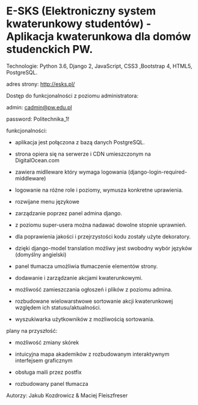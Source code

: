 # E-SKS (Elektroniczny system kwaterunkowy studentów) - Aplikacja kwaterunkowa dla domów studenckich PW.

Technologie: Python 3.6, Django 2, JavaScript, CSS3 ,Bootstrap 4, HTML5, PostgreSQL.

adres strony: http://esks.pl/

Dostęp do funkcjonalności z poziomu administratora:

admin: cadmin@pw.edu.pl

password: Politechnika_1!

funkcjonalności:

- aplikacja jest połączona z bazą danych PostgreSQL.

- strona opiera się na serwerze i  CDN umieszczonym na DigitalOcean.com

- zawiera midlleware który wymaga logowania (django-login-required-middleware)

- logowanie na różne role i poziomy, wymusza konkretne uprawienia.

- rozwijane menu językowe

- zarządzanie poprzez panel admina django.

- z poziomu super-usera można nadawać dowolne stopnie uprawnień.

- dla poprawienia jakości i przejrzystości kodu zostały użyte dekoratory.

- dzięki django-model translation możliwy jest swobodny wybór języków (domyślny angielski)

- panel tłumacza umożliwia tłumaczenie elementów strony.

- dodawanie i zarządzanie akcjami kwaterunkowymi.

- możliwość zamieszczania ogłoszeń i plików z poziomu admina.

- rozbudowane wielowarstwowe sortowanie akcji kwaterunkowej względem ich statusu/aktualności.

- wyszukiwarka użytkowników z możliwością sortowania.

plany na przyszłość:

- możliwość zmiany skórek

- intuicyjna mapa akademików z rozbudowanym interaktywnym interfejsem graficznym

- obsługa maili przez postfix

- rozbudowany panel tłumacza


Autorzy: Jakub Kozdrowicz & Maciej Fleiszfreser



